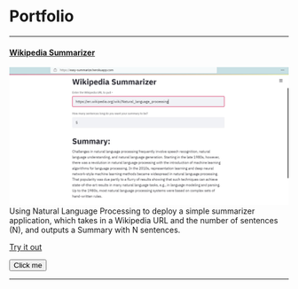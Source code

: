# Portfolio

---
 

#### [Wikipedia Summarizer](https://easy-summarize.herokuapp.com/)
<img src="images/easy_summarize_app.jpg?raw=true"/>
Using Natural Language Processing to deploy a simple summarizer application, which takes in a Wikipedia URL and the number of sentences (N), and outputs a Summary with N sentences.

[Try it out](https://easy-summarize.herokuapp.com/)
<form action="https://easy-summarize.herokuapp.com/" method="get" target="_blank"><button type="submit">Click me</button></form>

---
